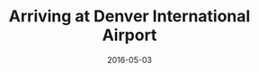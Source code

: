---
title: "Arriving at Denver International Airport"
date: 2016-05-03
picture: "/assets/camera-roll/2016/05/2016-05-03-arriving-at-denver-international-airport/20160503_203942873_iOS.jpg"
thumbnail: "/assets/camera-roll/2016/05/2016-05-03-arriving-at-denver-international-airport/20160503_203942873_iOS-thumbnail.jpg"
tags:
  - airport
  - Denver
  - photograph
---